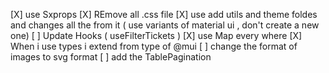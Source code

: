 [X] use Sxprops
[X] REmove all .css file
[X] use add utils and theme foldes and changes all the from it ( use variants of material ui , don't create a new one)
[ ] Update Hooks ( useFilterTickets )
[X] use Map every where
[X] When i use types i extend from type of @mui
[ ] change the format of images to svg format
[ ] add the TablePagination
